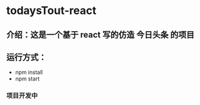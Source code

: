 # todaysTout-react

## 介绍：这是一个基于 react 写的仿造 今日头条 的项目

## 运行方式：
- npm install
- npm start


### 项目开发中
